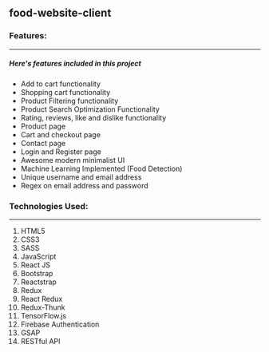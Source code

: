 ## food-website-client

### Features:

---

##### Here's features included in this project

- Add to cart functionality
- Shopping cart functionality
- Product Filtering functionality
- Product Search Optimization Functionality
- Rating, reviews, like and dislike functionality
- Product page
- Cart and checkout page
- Contact page
- Login and Register page
- Awesome modern minimalist UI
- Machine Learning Implemented (Food Detection)
- Unique username and email address
- Regex on email address and password

### Technologies Used:

---

1. HTML5 
2. CSS3
3. SASS 
4. JavaScript 
5. React JS 
6. Bootstrap 
7. Reactstrap 
8. Redux 
9. React Redux 
10. Redux-Thunk 
11. TensorFlow.js 
13. Firebase Authentication 
14. GSAP 
15. RESTful API

<!-- ### How to start?

---

##### To start the project along with me just download the start-up file and run available script

```javascript
// first install all necessary dependencies

npm i

// next run

npm start

``` -->
